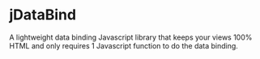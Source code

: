 jDataBind
=========

A lightweight data binding Javascript library that keeps your views 100% HTML and only requires 1 Javascript function to do the data binding.
